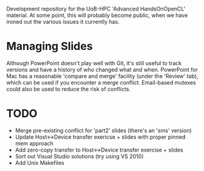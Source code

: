 Development repository for the UoB-HPC 'Advanced HandsOnOpenCL'
material. At some point, this will probably become public, when we
have ironed out the various issues it currently has.

Managing Slides
===============
Although PowerPoint doesn't play well with Git, it's still useful to
track versions and have a history of who changed what and
when. PowerPoint for Mac has a reasonable 'compare and merge' facility
(under the 'Review' tab), which can be used if you encounter a merge
conflict. Email-based mutexes could also be used to reduce the risk of
conflicts.

TODO
====
- Merge pre-existing conflict for 'part2' slides (there's an 'sms' version)
- Update Host<->Device transfer exericse + slides with proper pinned mem approach
- Add zero-copy transfer to Host<->Device transfer exercise + slides
- Sort out Visual Studio solutions (try using VS 2010)
- Add Unix Makefiles
